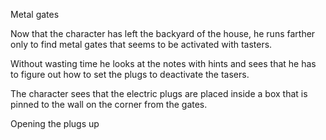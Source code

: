 Metal gates

Now that the character has left the backyard of the house, he runs farther only to find metal gates that seems to be activated with tasters.

Without wasting time he looks at the notes with hints and sees that he has to figure out how to set the plugs to deactivate the tasers.

The character sees that the electric plugs are placed inside a box that is pinned to the wall on the corner from the gates.

Opening the plugs up 
